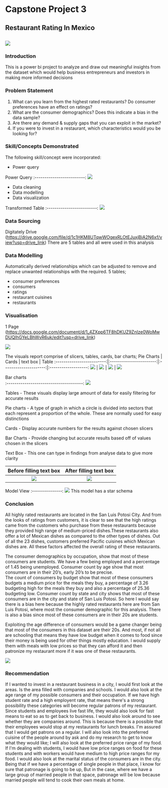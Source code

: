 # Capstone Project 3

## Restaurant Rating In Mexico

![](digitaley_drive.jpg)
---

### Introduction

This is a power bi project to analyze and draw out meaningful insights from the dataset which would help business entrepreneurs and investors in making more informed decisions

### Problem Statement

1. What can you learn from the highest rated restaurants? Do consumer preferences have an effect on ratings?
2. What are the consumer demographics? Does this indicate a bias in the data sample?
3. Are there any demand & supply gaps that you can exploit in the market?
4. If you were to invest in a restaurant, which characteristics would you be looking for?


### Skill/Concepts Demonstrated

The following skill/concept were incorporated:
- Power query

 Power Query
:-------------------------:
![](Power_query.png)
  
- Data cleaning
- Data modelling
- Data visualization

Transformed Table
:-------------------------:
![](transformed.png)

### Data Sourcing

Digitately Drive (https://drive.google.com/file/d/1c1HKM8UTqwWOgexRLOtEJuxjBiA2N6xf/view?usp=drive_link) There are 5 tables and all were used in this analysis

### Data Modelling

Automatically derived relationships which can be adjusted to remove and replace unwanted relationships with the required. 5 tables;
- consumer preferences
- consumers
- ratings
- restaurant cuisines
- restaurants


### Visualisation

1 Page
   (https://docs.google.com/document/d/1_4ZXpp6TF8hDKUZ9ZnIze0WoMwDUQIhGYeLBhWvR6uk/edit?usp=drive_link)

![](v.png)

The visuals report comprise of slicers, tables, cards, bar charts;
Pie Charts                 |    Cards                |   text box            |   Table
:-------------------------:|:-----------------------:|:---------------------:|:-------------------:
 ![](pie_chart.png)        | ![](cards.png)          | ![](text_box.png)     | ![](table.png)

Bar charts            
:--------------------------------------:
![](bar_chart.png)

Tables - 
These visuals display large amount of data for easily filtering for accurate results 

Pie charts -
A type of graph in which a circle is divided into sectors that each represent a proportion of the whole. These are normally used for easy distinctions

Cards - 
Display accurate numbers for the results against chosen slicers

Bar Charts - 
Provide changing but accurate results based off of values chosen in the slicers   

Text Box -
This one can type in findings from analyse data to give more clarity

Before filling text box| After filling text box
:---------------------:|:----------------------:
![](v1.png)            |  ![](text_box2.png)

Model View
:---------------:
![](model.png)
This model has a star schema

 ### Conclusion 

All highly rated restaurants are located in the San Luis Potosi City. And from the looks of ratings from customers, it is clear to see that the high ratings came from the customers who purchase from these restaurants because they provided high range of medium-priced dishes.These restaurants also offer a lot of Mexican dishes as compared to the other types of dishes. Out of all the 23 dishes, customers preferred Pacific cuisines which Mexican dishes are. All these factors affected the overall rating of these restaurants.

The consumer demographics by occupation, show that most of these consumers are students. We have a few being employed and a percentage of 1.45 being unemployed.
Consumer count by age show that most consumers are in their 20’s, early 20’s to be precise.  
The count of consumers by budget show that most of these consumers budgets a medium price for the meals they buy, a percentage of 3.26 budgeting high for the meals they buy and also a percentage of 25.36 budgeting low. 
Consumer count by state and city shows that most of these consumers are in the city and state of San Luis Potosi. So here I would say there is a bias here because the highly rated restaurants here are from San Luis Potosi, where most the consumer demographic for this analysis. There is also a bias since most of these consumers are in their 20s are students. 

Exploiting the age difference of consumers would be a game changer being that most of the consumers in this dataset are their 20s. And most, if not all are schooling that means they have low budget when it comes to food since their money is being used for other things mostly education. I would supply them with meals with low prices so that they can afford it and then patronize my restaurant more if it was one of these restaurants. 

![](question_3.png)

 ###  Recommendation

If I wanted to invest in a restaurant business in a city, I would first look at the areas. Is the area filled with companies and schools. I would also look at the age range of my possible consumers and their occupation. If we have high student rate and a high employent rate, that means there's a strong possibility these categories will become regular patrons of my restaurant. Since students and employees live fast life, they would also look for fast means to eat so as to get back to business. I would also look around to see whether they are companies around. This is because there is a possible that their employees would stop at my restaurants for lunch breaks. I'm assured that I would get patrons on a regular. I will also look into the preferred cuisine of the people around by ask and do my research to get to know what they would like; I will also look at the preferred price range of my food. If I'm dealing with students, I would have low price ranges on food for these students and with workers would have medium to high price ranges for my food. I would also look at the marital status of the consumers are in the city. Being that if we have a percentage of single people in that place, I know for sure that patronage is going to be up, But in the case, where we have a large group of married people in that space, patronage will be low because married people will tend to cook their own meals at home. 
